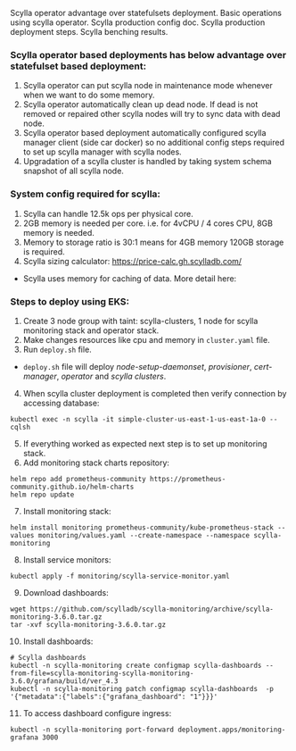 Scylla operator advantage over statefulsets deployment.
Basic operations using scylla operator.
Scylla production config doc.
Scylla production deployment steps.
Scylla benching results.

### Scylla operator based deployments has below advantage over statefulset based deployment:
1. Scylla operator can put scylla node in maintenance mode whenever when we want to do some memory.
2. Scylla operator automatically clean up dead node. If dead is not removed or repaired other scylla nodes will try to sync data with dead node.
3. Scylla operator based deployment automatically configured scylla manager client (side car docker) so no additional config steps required to set up scylla manager with scylla nodes.
4. Upgradation of a scylla cluster is handled by taking system schema snapshot of all scylla node.

### System config required for scylla:
1. Scylla can handle 12.5k ops per physical core.
2. 2GB memory is needed per core. i.e. for 4vCPU / 4 cores CPU, 8GB memory is needed. 
3. Memory to storage ratio is 30:1 means for 4GB memory 120GB storage is required.
4. Scylla sizing calculator: https://price-calc.gh.scylladb.com/
* Scylla uses memory for caching of data. More detail here: 

### Steps to deploy using EKS:
1. Create 3 node group with taint: scylla-clusters, 1 node for scylla monitoring stack and operator stack.
2. Make changes resources like cpu and memory in `cluster.yaml` file.
3. Run `deploy.sh` file.
* `deploy.sh` file will deploy *node-setup-daemonset*, *provisioner*, *cert-manager*, *operator* and *scylla clusters*.
4. When scylla cluster deployment is completed then verify connection by accessing database:
```
kubectl exec -n scylla -it simple-cluster-us-east-1-us-east-1a-0 -- cqlsh
```
5. If everything worked as expected next step is to set up monitoring stack.
6. Add monitoring stack charts repository:
```
helm repo add prometheus-community https://prometheus-community.github.io/helm-charts
helm repo update
```
7. Install monitoring stack:
```
helm install monitoring prometheus-community/kube-prometheus-stack --values monitoring/values.yaml --create-namespace --namespace scylla-monitoring
```
8. Install service monitors:
```
kubectl apply -f monitoring/scylla-service-monitor.yaml
```
9. Download dashboards:
```
wget https://github.com/scylladb/scylla-monitoring/archive/scylla-monitoring-3.6.0.tar.gz
tar -xvf scylla-monitoring-3.6.0.tar.gz
```
10. Install dashboards:
```
# Scylla dashboards
kubectl -n scylla-monitoring create configmap scylla-dashboards --from-file=scylla-monitoring-scylla-monitoring-3.6.0/grafana/build/ver_4.3
kubectl -n scylla-monitoring patch configmap scylla-dashboards  -p '{"metadata":{"labels":{"grafana_dashboard": "1"}}}'
```
11. To access dashboard configure ingress:
```
kubectl -n scylla-monitoring port-forward deployment.apps/monitoring-grafana 3000
```